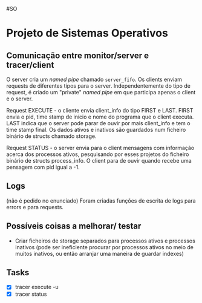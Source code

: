 #SO 

# Projeto de Sistemas Operativos

## Comunicação entre monitor/server e tracer/client

O server cria um *named pipe* chamado `server_fifo`. Os clients enviam requests de diferentes tipos para o server. Independentemente do tipo de request, é criado um "private" *named pipe* em que participa apenas o client e o server.

Request EXECUTE - o cliente envia client_info do tipo FIRST e LAST. FIRST envia o pid, time stamp de início e nome do programa que o client executa. LAST indica que o server pode parar de ouvir por mais client_info e tem o time stamp final. Os dados ativos e inativos são guardados num ficheiro binário de structs chamado storage.

Request STATUS - o server envia para o client mensagens com informação acerca dos processos ativos, pesquisando por esses projetos do ficheiro binário de structs process_info. O client para de ouvir quando recebe uma pensagem com pid igual a -1.

## Logs

(não é pedido no enunciado)
Foram criadas funções de escrita de logs para errors e para requests.

## Possíveis coisas a melhorar/ testar

- Criar ficheiros de storage separados para processos ativos e processos inativos (pode ser ineficiente procurar por processos ativos no meio de muitos inativos, ou então arranjar uma maneira de guardar indexes)

## Tasks

- [x] tracer execute -u
- [x] tracer status